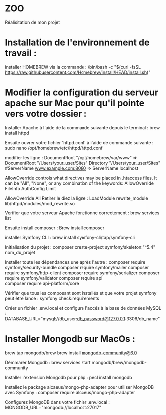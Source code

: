 # ZOO
Réalisitation de mon projet


# Installation de l'environnement de travail : 
installer HOMEBREW via la commande : 
/bin/bash -c "$(curl -fsSL https://raw.githubusercontent.com/Homebrew/install/HEAD/install.sh)"

# Modifier la configuration du serveur apache sur Mac pour qu'il pointe vers votre dossier :

Installer Apache à l'aide de la commande suivante depuis le terminal  : 
brew install httpd

Ensuite ouvrer votre fichier 'httpd.conf' à l'aide de commande suivante :
sudo nano /opt/homebrew/etc/httpd/httpd.conf 

modifier les ligne :
DocumentRoot "/opt/homebrew/var/www" => DocumentRoot "/Users/your_user/Sites"
Directory "/Users/your_user/Sites"
#ServerName www.example.com:8080 => ServerName localhost

 AllowOverride controls what directives may be placed in .htaccess files.
 It can be "All", "None", or any combination of the keywords:
  AllowOverride FileInfo AuthConfig Limit

AllowOverride All
Retirer le diez la ligne :
LoadModule rewrite_module lib/httpd/modules/mod_rewrite.so


Verifier que votre serveur Apache fonctionne correctement : 
brew services list




Ensuite install composer :
Brew install composer 

installer Symfony CLI : 
brew install symfony-cli/tap/symfony-cli

Initialisation du projet :
composer create-project symfony/skeleton:"^5.4" nom_du_projet

Installer toute les dépendances une après  l'autre :
composer require symfony/security-bundle
composer require symfony/mailer
composer require symfony/http-client
composer require symfony/serializer
composer require symfony/validator
composer require api  
composer require api-platform/core  

Vérifier que tous les composant sont installés et que votre projet symfony peut être lancé : 
symfony check:requirements

Créer un fichier .env.local et configuré l'accés à la base de données MySQL :
DATABASE_URL="mysql://db_user:db_password@127.0.0.1:3306/db_name"

# Installer Mongodb sur MacOs  :

brew tap mongodb/brew
brew install mongodb-community@6.0

Démmarer Mongodb : 
brew services start mongodb/brew/mongodb-community

Installer l'extension Mongodb pour php :
pecl install mongodb

Installez le package alcaeus/mongo-php-adapter pour utiliser MongoDB avec Symfony :
composer require alcaeus/mongo-php-adapter

Configurez MongoDB dans votre fichier .env.local :
MONGODB_URL="mongodb://localhost:27017"
